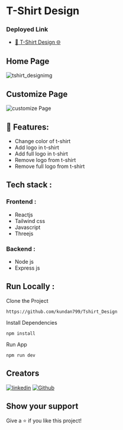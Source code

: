# T-Shirt Design

<h3>Deployed  Link</h3>
<ul>
<li>
<a  href="https://resonant-starburst-af594d.netlify.app/">🔗 T-Shirt Design 🌐</a>
</li>
</ul>

## Home Page

![tshirt_designimg](https://user-images.githubusercontent.com/101567147/233633921-eb773115-88da-440a-9bf1-406ddd6ce82f.png)

## Customize Page
![customize Page](https://user-images.githubusercontent.com/101567147/233635423-eb270fb0-a72a-4bf0-94c7-201498709c7c.png)

## 🚀 Features:
- Change color of t-shirt
- Add logo in t-shirt
- Add full logo in t-shirt
- Remove logo from t-shirt
- Remove full logo from t-shirt

## Tech stack :
### Frontend :
- Reactjs
- Tailwind css
- Javascript
- Threejs

### Backend :
- Node js
- Express js

## Run Locally :
Clone the Project
```
https://github.com/kundan799/Tshirt_Design
``` 

Install Dependencies
```
npm install
```

Run App
```
npm run dev
```
## Creators
[![linkedin](https://img.shields.io/badge/kundankumar-0077B5?style=for-the-badge&logo=linkedin&logoColor=white)](https://www.linkedin.com/in/kundan-kumar-keshri-04621b238/)
[![Github](https://img.shields.io/badge/kundan799-20232A?style=for-the-badge&logo=Github&logoColor=white)](https://github.com/kundan799)

## Show your support
<p> Give a ⭐️ if you like this project! </p>
<br/>

